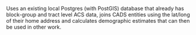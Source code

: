 Uses an existing local Postgres (with PostGIS) database that already has block-group and tract level ACS data, joins CADS entities using the lat/long of their home address and calculates demographic estimates that can then be used in other work. 
